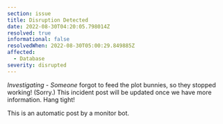 ```yaml
---
section: issue
title: Disruption Detected
date: 2022-08-30T04:20:05.798014Z
resolved: true
informational: false
resolvedWhen: 2022-08-30T05:00:29.849885Z
affected:
  - Database
severity: disrupted
---
```

*Investigating* - _Someone_ forgot to feed the plot bunnies, so they stopped working! (Sorry.) This incident post will be updated once we have more information. Hang tight!

This is an automatic post by a monitor bot.
        
